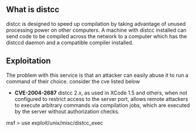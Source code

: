 ## What is distcc

distcc is designed to speed up compilation by taking advantage of unused processing power on other computers. A machine with distcc installed can send code to be compiled across the network to a computer which has the distccd daemon and a compatible compiler installed.
 
## Exploitation

The problem with this service is that an attacker can easily abuse it to run a command of their choice. consider the cve listed below

* __CVE-2004-2687__
 distcc 2.x, as used in XCode 1.5 and others, when not configured to restrict access to the server port, allows remote attackers to execute arbitrary commands via compilation jobs, which are executed by the server without authorization checks.

msf > use exploit/unix/misc/distcc_exec